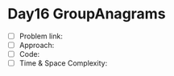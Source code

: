 # Day16 GroupAnagrams

- [ ] Problem link: 
- [ ] Approach:
- [ ] Code:
- [ ] Time & Space Complexity:
